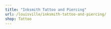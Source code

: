 ```yaml
---
title: "Inksmith Tattoo and Piercing"
url: /louisville/inksmith-tattoo-and-piercing/
shop: Tattoo
---
```

